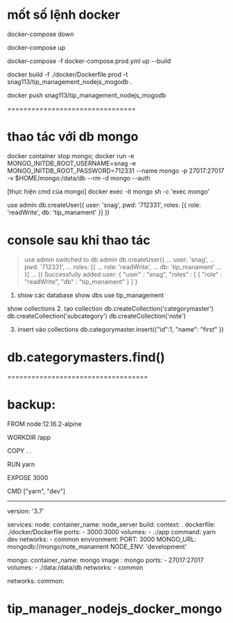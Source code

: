 # mốt số lệnh  docker 
docker-compose down  

docker-compose up   

docker-compose -f docker-compose.prod.yml up --build

docker build -f ./docker/Dockerfile.prod -t snag113/tip_management_nodejs_mogodb .

docker push snag113/tip_management_nodejs_mogodb

================================
# thao tác với db mongo

docker container stop mongo; 
docker run -e MONGO_INITDB_ROOT_USERNAME=snag -e MONGO_INITDB_ROOT_PASSWORD=712331 --name mongo -p 27017:27017 -v $HOME/mongo:/data/db --rm -d mongo --auth

[thực hiện cmd của mongo]
docker exec -it mongo sh -c 'exec mongo'

use admin
db.createUser({
  user: 'snag',
  pwd: '712331',
  roles: [{
    role: 'readWrite',
    db: 'tip_manament'
  }]
})
# console sau khi thao tác 
> use admin
switched to db admin
> db.createUser({
...   user: 'snag',
...   pwd: '712331',
...   roles: [{
...     role: 'readWrite',
...     db: 'tip_manament'
...   }]
... })
Successfully added user: {
        "user" : "snag",
        "roles" : [
                {
                        "role" : "readWrite",
                        "db" : "tip_manament"
                }
        ]
}

> 
1. show các database
show dbs
use tip_management

show collections
2. tạo collection
db.createCollection('categorymaster') 
db.createCollection('subcategory') 
db.createCollection('note') 

3. insert vào collections
db.categorymaster.insert({"id":1, "name": "first" })

db.categorymasters.find()
============================







===================================
# backup:

FROM node:12.16.2-alpine

WORKDIR /app

COPY . .

RUN yarn

EXPOSE 3000

CMD ["yarn", "dev"]



-----------------------

version: '3.7'

services:
  node:
      container_name: node_server
      build:
        context: .
        dockerfile: ./docker/Dockerfile
      ports:
       - 3000:3000
      volumes:
        - .:/app
      command: yarn dev
      networks:
        - common
      environment:
        PORT: 3000
        MONGO_URL: mongodb://mongo/note_manament
        NODE_ENV: 'development'

  mongo:
    container_name: mongo
    image : mongo
    ports:
     - 27017:27017
    volumes:
    - ./data:/data/db
    networks:
    - common

networks:
  common:






# tip_manager_nodejs_docker_mongo
